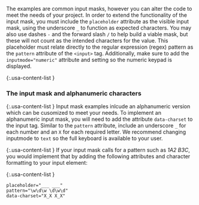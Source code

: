 The examples are common input masks, however you can alter the code to meet the needs of your project. In order to extend the functionality of the input mask, you must include the `placeholder` attribute as the visible input mask, using the underscore `_` to function as expected characters. You may also use dashes `-` and the forward slash `/` to help build a viable mask, but these will not count as the intended characters for the value. This placeholder must relate directly to the regular expression (regex) pattern as the `pattern` attribute of the `<input>` tag. Additionally, make sure to add the `inputmode="numeric"` attribute and setting so the numeric keypad is displayed.

{:.usa-content-list }
<h3>The input mask and alphanumeric characters</h3>

{:.usa-content-list }
Input mask examples inlcude an alphanumeric version which can be cusomized to meet your needs. To implement an alphanumeric input mask, you will need to add the attribute `data-charset` to the input tag. Similar to the `pattern` attribute, include an underscore `_` for each number and an `X` for each required letter. We recommend changing inputmode to `text` so the full keyboard is available to your user.

{:.usa-content-list }
If your input mask calls for a pattern such as _1A2 B3C_, you would implement that by adding the following attributes and character formatting to your input element:

{:.usa-content-list }
```
placeholder="___ ___"
pattern="\w\d\w \d\w\d"
data-charset="X_X X_X"
```
